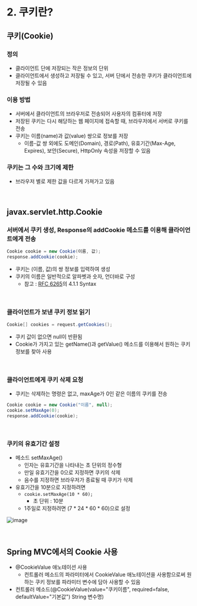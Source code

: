 # 2. 쿠키란?
## 쿠키(Cookie)
### 정의
- 클라이언트 단에 저장되는 작은 정보의 단위
- 클라이언트에서 생성하고 저장될 수 있고, 서버 단에서 전송한 쿠키가 클라이언트에 저장될 수 있음
### 이용 방법
- 서버에서 클라이언트의 브라우저로 전송되어 사용자의 컴퓨터에 저장
- 저장된 쿠키는 다시 해당하는 웹 페이지에 접속할 때, 브라우저에서 서버로 쿠키를 전송
- 쿠키는 이름(name)과 값(value) 쌍으로 정보를 저장
  - 이름-값 쌍 외에도 도메인(Domain), 경로(Path), 유효기간(Max-Age, Expires), 보안(Secure), HttpOnly 속성을 저장할 수 있음
### 쿠키는 그 수와 크기에 제한
- 브라우저 별로 제한 값을 다르게 가져가고 있음

<br>

## javax.servlet.http.Cookie
### 서버에서 쿠키 생성, Response의 addCookie 메소드를 이용해 클라이언트에게 전송
```java
Cookie cookie = new Cookie(이름, 값);
response.addCookie(cookie);
```

- 쿠키는 (이름, 값)의 쌍 정보를 입력하여 생성
- 쿠키의 이름은 일반적으로 알파벳과 숫자, 언더바로 구성
  - 참고 : [RFC 6265](https://datatracker.ietf.org/doc/html/rfc6265)의 4.1.1 Syntax

<br>

### 클라이언트가 보낸 쿠키 정보 읽기
```java
Cookie[] cookies = request.getCookies();
```

- 쿠키 값이 없으면 null이 반환됨
- Cookie가 가지고 있는 getName()과 getValue() 메소드를 이용해서 원하는 쿠키 정보를 찾아 사용

<br>

### 클라이언트에게 쿠키 삭제 요청
- 쿠키는 삭제하는 명령은 없고, maxAge가 0인 같은 이름의 쿠키를 전송

```java
Cookie cookie = new Cookie("이름", null);
cookie.setMaxAge(0);
response.addCookie(cookie);
```

<br>

### 쿠키의 유효기간 설정
- 메소드 setMaxAge()
  - 인자는 유효기간을 나타내는 초 단위의 정수형
  - 만일 유효기간을 0으로 지정하면 쿠키의 삭제
  - 음수를 지정하면 브라우저가 종료될 때 쿠키가 삭제
- 유효기간을 10분으로 지정하려면
  - `cookie.setMaxAge(10 * 60);`
    - 초 단위 : 10분
  - 1주일로 지정하려면 (7 * 24 * 60 * 60)으로 설정

![image](https://user-images.githubusercontent.com/57928612/119247632-3611ff80-bbc6-11eb-811d-b76c7e761adc.png)

<br>

## Spring MVC에서의 Cookie 사용
- @CookieValue 애노테이션 사용
  - 컨트롤러 메소드의 파라미터에서 CookieValue 애노테이션을 사용함으로써 원하는 쿠키 정보를 파라미터 변수에 담아 사용할 수 있음
- 컨트롤러 메소드(@CookieValue(value="쿠키이름", required=false, defaultValue="기본값") String 변수명)

